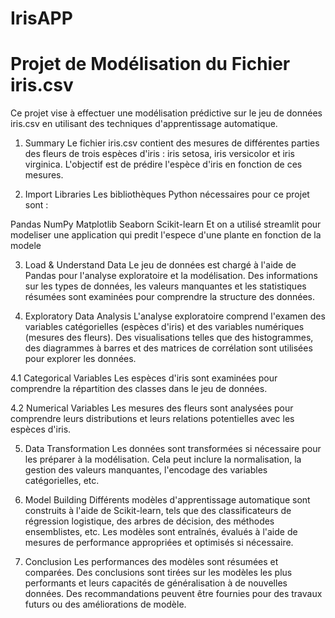 # IrisAPP
# Projet de Modélisation du Fichier iris.csv
Ce projet vise à effectuer une modélisation prédictive sur le jeu de données iris.csv en utilisant des techniques d'apprentissage automatique.

1. Summary
Le fichier iris.csv contient des mesures de différentes parties des fleurs de trois espèces d'iris : iris setosa, iris versicolor et iris virginica. L'objectif est de prédire l'espèce d'iris en fonction de ces mesures.

2. Import Libraries
Les bibliothèques Python nécessaires pour ce projet sont :

Pandas
NumPy
Matplotlib
Seaborn
Scikit-learn
Et on a utilisé streamlit pour modeliser une application qui predit l'espece d'une plante en fonction de la modele 

3. Load & Understand Data
Le jeu de données est chargé à l'aide de Pandas pour l'analyse exploratoire et la modélisation. Des informations sur les types de données, les valeurs manquantes et les statistiques résumées sont examinées pour comprendre la structure des données.

4. Exploratory Data Analysis
L'analyse exploratoire comprend l'examen des variables catégorielles (espèces d'iris) et des variables numériques (mesures des fleurs). Des visualisations telles que des histogrammes, des diagrammes à barres et des matrices de corrélation sont utilisées pour explorer les données.

4.1 Categorical Variables
Les espèces d'iris sont examinées pour comprendre la répartition des classes dans le jeu de données.

4.2 Numerical Variables
Les mesures des fleurs sont analysées pour comprendre leurs distributions et leurs relations potentielles avec les espèces d'iris.

5. Data Transformation
Les données sont transformées si nécessaire pour les préparer à la modélisation. Cela peut inclure la normalisation, la gestion des valeurs manquantes, l'encodage des variables catégorielles, etc.

6. Model Building
Différents modèles d'apprentissage automatique sont construits à l'aide de Scikit-learn, tels que des classificateurs de régression logistique, des arbres de décision, des méthodes ensemblistes, etc. Les modèles sont entraînés, évalués à l'aide de mesures de performance appropriées et optimisés si nécessaire.

7. Conclusion
Les performances des modèles sont résumées et comparées. Des conclusions sont tirées sur les modèles les plus performants et leurs capacités de généralisation à de nouvelles données. Des recommandations peuvent être fournies pour des travaux futurs ou des améliorations de modèle.


